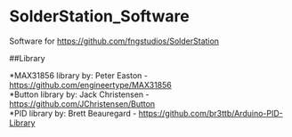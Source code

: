 # SolderStation_Software

Software for https://github.com/fngstudios/SolderStation  

##Library

*MAX31856 library by: Peter Easton - https://github.com/engineertype/MAX31856  
*Button library by: Jack Christensen - https://github.com/JChristensen/Button  
*PID library by: Brett Beauregard - https://github.com/br3ttb/Arduino-PID-Library  


